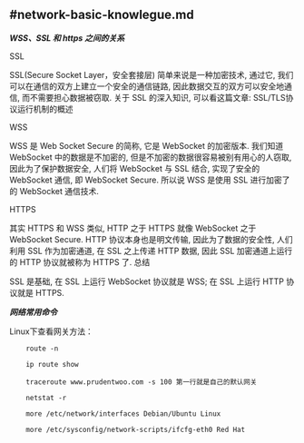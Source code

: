 #network-basic-knowlegue.md
---

***WSS、SSL 和 https 之间的关系***

SSL

SSL(Secure Socket Layer，安全套接层) 简单来说是一种加密技术, 通过它, 我们可以在通信的双方上建立一个安全的通信链路, 因此数据交互的双方可以安全地通信, 而不需要担心数据被窃取. 关于 SSL 的深入知识, 可以看这篇文章: SSL/TLS协议运行机制的概述

WSS

WSS 是 Web Socket Secure 的简称, 它是 WebSocket 的加密版本. 我们知道 WebSocket 中的数据是不加密的, 但是不加密的数据很容易被别有用心的人窃取, 因此为了保护数据安全, 人们将 WebSocket 与 SSL 结合, 实现了安全的 WebSocket 通信, 即 WebSocket Secure.
所以说 WSS 是使用 SSL 进行加密了的 WebSocket 通信技术.

HTTPS

其实 HTTPS 和 WSS 类似, HTTP 之于 HTTPS 就像 WebSocket 之于 WebSocket Secure.
HTTP 协议本身也是明文传输, 因此为了数据的安全性, 人们利用 SSL 作为加密通道, 在 SSL 之上传递 HTTP 数据, 因此 SSL 加密通道上运行的 HTTP 协议就被称为 HTTPS 了.
总结

SSL 是基础, 在 SSL 上运行 WebSocket 协议就是 WSS; 在 SSL 上运行 HTTP 协议就是 HTTPS.


***网络常用命令***

Linux下查看网关方法：
```
    route -n

    ip route show

    traceroute www.prudentwoo.com -s 100 第一行就是自己的默认网关

    netstat -r

    more /etc/network/interfaces Debian/Ubuntu Linux

    more /etc/sysconfig/network-scripts/ifcfg-eth0 Red Hat
```